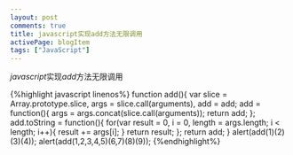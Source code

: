 ```yaml
---
layout: post
comments: true
title: javascript实现add方法无限调用
activePage: blogItem
tags: ["JavaScript"]
---
```


*javascript*实现*add*方法无限调用

{%highlight javascript linenos%}
function add(){
    var slice = Array.prototype.slice,
          args = slice.call(arguments),
          add = add;
          add = function(){
                args = args.concat(slice.call(arguments));
                return add;
          };
          add.toString = function(){
                for(var result = 0, i = 0, length = args.length; i < length; i++){
                        result += args[i];
                }
                return result;
         };
        return add;
}
alert(add(1)(2)(3)(4));
alert(add(1,2,3,4,5)(6,7)(8)(9));
{%endhighlight%}